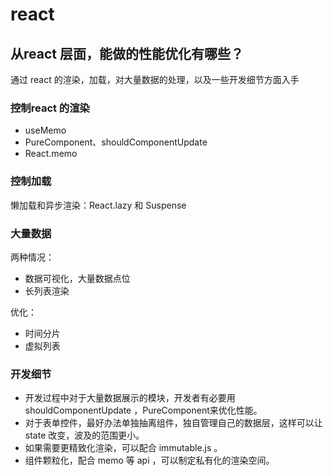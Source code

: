 # react

## 从react 层面，能做的性能优化有哪些？

通过 react 的渲染，加载，对大量数据的处理，以及一些开发细节方面入手

### 控制react 的渲染

- useMemo
- PureComponent、shouldComponentUpdate
- React.memo

### 控制加载

懒加载和异步渲染：React.lazy 和 Suspense

### 大量数据

两种情况：
- 数据可视化，大量数据点位
- 长列表渲染

优化：
- 时间分片
- 虚拟列表

### 开发细节

- 开发过程中对于大量数据展示的模块，开发者有必要用 shouldComponentUpdate ，PureComponent来优化性能。
- 对于表单控件，最好办法单独抽离组件，独自管理自己的数据层，这样可以让 state 改变，波及的范围更小。
- 如果需要更精致化渲染，可以配合 immutable.js 。
- 组件颗粒化，配合 memo 等 api ，可以制定私有化的渲染空间。